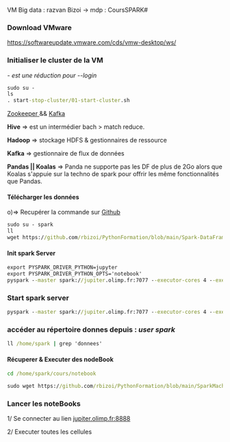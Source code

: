 VM Big data : razvan Bizoi -> mdp : CoursSPARK#

### Download VMware 

https://softwareupdate.vmware.com/cds/vmw-desktop/ws/

### Initialiser le cluster de la VM 

*- est une réduction pour --login*

``` bat
sudo su -
ls
. start-stop-cluster/01-start-cluster.sh
```

<a href="https://zookeeper.apache.org/" >Zookeeper </a> && <a href="https://kafka.apache.org/"> Kafka </a>


**Hive**  => est un intermédier bach > match reduce. 

**Hadoop** => stockage HDFS & gestionnaires de ressource 

**Kafka** => gestionnaire de flux de données 

**Pandas || Koalas** => Panda ne supporte pas les DF de plus de 2Go alors que Koalas s'appuie sur la techno de spark pour offrir les même fonctionnalités que Pandas. 

#### Télécharger les données 

o)=> Recupérer la commande sur <a href="https://github.com/rbizoi/PythonFormation/tree/main/SparkMachine"> Github </a>

``` bat
sudo su - spark
ll
wget https://github.com/rbizoi/PythonFormation/blob/main/Spark-DataFrames/charge_meteo_2024.sh
```


#### Init spark Server


``` bat
export PYSPARK_DRIVER_PYTHON=jupyter
export PYSPARK_DRIVER_PYTHON_OPTS='notebook'
pyspark --master spark://jupiter.olimp.fr:7077 --executor-cores 4 --executor-memory 8g
```

### Start spark server 


```bat 
pyspark --master spark://jupiter.olimp.fr:7077 --executor-cores 4 --executor-memory 8g
```

### accéder au répertoire donnes depuis : *user spark*

```bat 
ll /home/spark | grep 'donnees'
```

#### Récuperer & Executer des nodeBook

```bat 
cd /home/spark/cours/notebook 

sudo wget https://github.com/rbizoi/PythonFormation/blob/main/SparkMachine/01-API.DataFrames-colonnes-projections.ipynb
```


### Lancer les noteBooks 

1/ Se connecter au lien <a href="jupiter.olimp.fr:8888"> jupiter.olimp.fr:8888 </a> 

2/ Executer toutes les cellules



